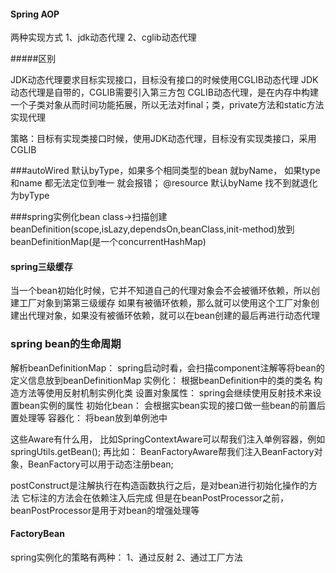 #### Spring AOP

两种实现方式
1、jdk动态代理
2、cglib动态代理

#####区别

JDK动态代理要求目标实现接口，目标没有接口的时候使用CGLIB动态代理
JDK动态代理是自带的，CGLIB需要引入第三方包
CGLIB动态代理，是在内存中构建一个子类对象从而时间功能拓展，所以无法对final；类，private方法和static方法实现代理

策略：目标有实现类接口时候，使用JDK动态代理，目标没有实现类接口，采用CGLIB

###autoWired
默认byType，如果多个相同类型的bean 就byName， 如果type 和name 都无法定位到唯一 就会报错；
@resource 默认byName 找不到就退化为byType


###spring实例化bean
class->扫描创建beanDefinition(scope,isLazy,dependsOn,beanClass,init-method)放到beanDefinitionMap(是一个concurrentHashMap)
   
 
#### spring三级缓存
当一个bean初始化时候，它并不知道自己的代理对象会不会被循环依赖，所以创建工厂对象到第第三级缓存
如果有被循环依赖，那么就可以使用这个工厂对象创建出代理对象，如果没有被循环依赖，就可以在bean创建的最后再进行动态代理


### spring bean的生命周期
解析beanDefinitionMap：
spring启动时看，会扫描component注解等将bean的定义信息放到beanDefinitionMap
实例化：
根据beanDefinition中的类的类名 构造方法等使用反射机制实例化类
设置对象属性：
spring会继续使用反射技术来设置bean实例的属性
初始化bean：
会根据实bean实现的接口做一些bean的前置后置处理等
容器化：
将bean放到单例池中

这些Aware有什么用， 
比如SpringContextAware可以帮我们注入单例容器，例如springUtils.getBean();
再比如： BeanFactoryAware帮我们注入BeanFactory对象，BeanFactory可以用于动态注册bean;



postConstruct是注解执行在构造函数执行之后，是对bean进行初始化操作的方法
它标注的方法会在依赖注入后完成
但是在beanPostProcessor之前，beanPostProcessor是用于对bean的增强处理等



#### FactoryBean
spring实例化的策略有两种： 1、通过反射 2、通过工厂方法





